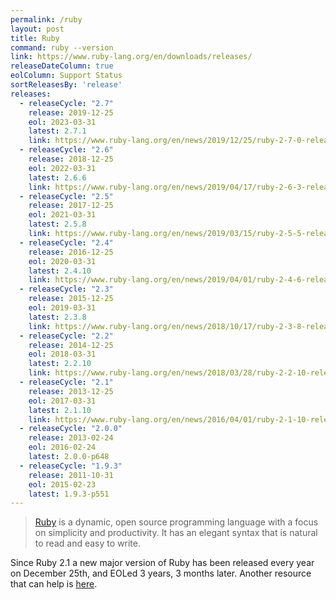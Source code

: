 ```yaml
---
permalink: /ruby
layout: post
title: Ruby
command: ruby --version
link: https://www.ruby-lang.org/en/downloads/releases/
releaseDateColumn: true
eolColumn: Support Status
sortReleasesBy: 'release'
releases:
  - releaseCycle: "2.7"
    release: 2019-12-25
    eol: 2023-03-31
    latest: 2.7.1
    link: https://www.ruby-lang.org/en/news/2019/12/25/ruby-2-7-0-released/
  - releaseCycle: "2.6"
    release: 2018-12-25
    eol: 2022-03-31
    latest: 2.6.6
    link: https://www.ruby-lang.org/en/news/2019/04/17/ruby-2-6-3-released/
  - releaseCycle: "2.5"
    release: 2017-12-25
    eol: 2021-03-31
    latest: 2.5.8
    link: https://www.ruby-lang.org/en/news/2019/03/15/ruby-2-5-5-released/
  - releaseCycle: "2.4"
    release: 2016-12-25
    eol: 2020-03-31
    latest: 2.4.10
    link: https://www.ruby-lang.org/en/news/2019/04/01/ruby-2-4-6-released/
  - releaseCycle: "2.3"
    release: 2015-12-25
    eol: 2019-03-31
    latest: 2.3.8
    link: https://www.ruby-lang.org/en/news/2018/10/17/ruby-2-3-8-released/
  - releaseCycle: "2.2"
    release: 2014-12-25
    eol: 2018-03-31
    latest: 2.2.10
    link: https://www.ruby-lang.org/en/news/2018/03/28/ruby-2-2-10-released/
  - releaseCycle: "2.1"
    release: 2013-12-25
    eol: 2017-03-31
    latest: 2.1.10
    link: https://www.ruby-lang.org/en/news/2016/04/01/ruby-2-1-10-released/
  - releaseCycle: "2.0.0"
    release: 2013-02-24
    eol: 2016-02-24
    latest: 2.0.0-p648
  - releaseCycle: "1.9.3"
    release: 2011-10-31
    eol: 2015-02-23
    latest: 1.9.3-p551
---
```


> [Ruby](https://www.ruby-lang.org/) is a dynamic, open source programming language with a focus on simplicity and productivity. It has an elegant syntax that is natural to read and easy to write.

Since Ruby 2.1 a new major version of Ruby has been released every year on December 25th, and EOLed 3 years, 3 months later. Another resource that can help is [here](https://endoflife.software/programming-languages/server-side-scripting/ruby).
